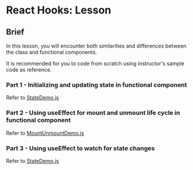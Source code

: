 # React Hooks: Lesson

## Brief

In this lesson, you will encounter both similarities and differences between the class and functional components. 

It is recommended for you to code from scratch using instructor's sample code as reference.

### Part 1 - Initializing and updating state in functional component

Refer to [StateDemo.js](./instructor/react-hooks-app/src/components/StateDemo.js)

### Part 2 - Using useEffect for mount and unmount life cycle in functional component

Refer to [MountUnmountDemo.js](./instructor/react-hooks-app/src/components/MountUnmountDemo.js)


### Part 3 - Using useEffect to watch for state changes

Refer to [StateDemo.js](./instructor/react-hooks-app/src/components/StateDemo.js)